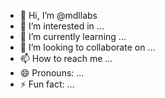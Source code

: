 - 👋 Hi, I’m @mdllabs
- 👀 I’m interested in ...
- 🌱 I’m currently learning ...
- 💞️ I’m looking to collaborate on ...
- 📫 How to reach me ...
- 😄 Pronouns: ...
- ⚡ Fun fact: ...

<!---
mdllabs/mdllabs is a ✨ special ✨ repository because its `README.md` (this file) appears on your GitHub profile.
You can click the Preview link to take a look at your changes.
--->
